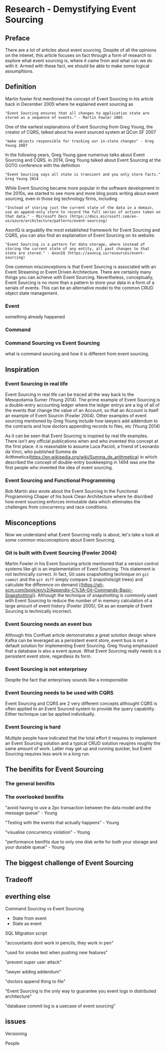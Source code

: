 # Research - Demystifying Event Sourcing

## Preface

There are a lot of articles about event sourcing. Despite of all the opinions on the intenet, this article focuses on fact through a form of research to explore what event sourcing is, where it came from and what can we do with it. Armed with these fact, we should be able to make some logical assumpltions.

## Definition

Martin fowler first mentioned the concept of Event Sourcing in his article back in December 2005 where he explained event sourcing as 

    "Event Sourcing ensures that all changes to application state are stored as a sequence of events." - Martin Fowler 2005

One of the earliest explanations of Event Sourcing from Greg Young, the creator of CQRS, talked about his event sourced system at QCon SF 2007 

    "make objects responsible for tracking our in-state changes" - Greg Young 2007
    
In the following years, Greg Young gave numerous talks about Event Sourcing and CQRS. in 2014, Greg Young talked about Event Sourcing at the GOTO conference with the definition 

    "Event Sourcing says all state is transient and you only store facts." Greg Young 2014

While Event Sourcing became more popular in the software development in the 2010s, we started to see more and more blog posts writing about event sourcing, even in those big technology firms, including 

    "Instead of storing just the current state of the data in a domain, use an append-only store to record the full series of actions taken on that data." - Microsoft Docs (https://docs.microsoft.com/en-us/azure/architecture/patterns/event-sourcing)

AxonIQ is arguablly the most established framework for Event Sourcing and CQRS, you can also find an explaination of Event Sourcing on its website:

    "Event Sourcing is a pattern for data storage, where instead of storing the current state of any entity, all past changes to that state are stored." - AxonIQ (https://axoniq.io/resources/event-sourcing)

One common misconceptions is that Event Sourcing is associated with an Event Streaming or Event Driven Architecture. There are certainly many things you can achieve with Event Sourcing. Nevertheless, conceptually, Event Sourcing is no more than a pattern to store your data in a form of a serials of events. This can be an alternative model to the common CRUD object state management.

### Event

something already happened

### Command



### Command Sourcing vs Event Sourcing

what is command sourcing and how it is different from event sourcing.

## Inspiration

### Event Sourcing in real life

Event Sourcing in real life can be traced all the way back to the Mesopotamia Sumer (Young 2014). The prime example of Event Sourcing is a double-entry accounting ledger where the ledger entrys are a log of all of the events that change the value of an Account, so that an Account is itself an example of Event Sourcin (Fowler 2004). Other examples of event sourcing mentioned by Greg Young include how lawyers add addendum to the contracts and how doctors appending records to files, etc (Young 2014)

As it can be seen that Event Sourcing is inspired by real life examples. There isn't any official publications when and who invented this concept at the first place. it is reasonable to assume Luca Pacioli, a friend of Leonardo da Vinci, who published Summa de Arithmetica(https://en.wikipedia.org/wiki/Summa_de_arithmetica) in which described the concept of double-entry bookkeeping in 1494 was one the first people who invented the idea of event sourcing.

### Event Sourcing and Functional Programming
Bob Martin also wrote about the Event Sourcing in the Functional Programming Chaper of his book Clean Architecture where he discribed how event sourcing enforces immutable data which eliminates the challenges from concurrency and race conditions.

## Misconceptions

Now we understand what Event Sourcing really is about, let's take a look at some common misconceptions about Event Sourcing.

### Git is built with Event Sourcing (Fowler 2004)

Martin Fowler in his Event Sourcing article mentioned that a version control systems like git is an implementation of Event Sourcing. This statement is not technically correct. In fact, Git uses snapshotting technique on `git commit` and the `git diff` simply compare 2 snapshots(git trees) and calculate the difference on demand ((https://git-scm.com/book/en/v2/Appendix-C%3A-Git-Commands-Basic-Snapshotting)). Although the technique of snapshotting is commonly used with Event Sourcing to reduce the number of in memory calculation of a large amount of event history (Fowler 2005), Git as an example of Event Sourcing is technically incorrect.

### Event Sourcing needs an event bus

Although this Confluet article demonstrates a great solution design where Kafka can be leveraged as a persistent event store, event bus is not a default solution for implementing Event Sourcing. Greg Young emphasized that a database is also a event queue. What Event Sourcing really needs is a persistent event store, regardless its form.

### Event Sourcing is not enterprisey

Despite the fact that enterprisey sounds like a inresponsible 

### Event Sourcing needs to be used with CQRS

Event Sourcing and CQRS are 2 very different concepts althought CQRS is often applied to an Event Sourced system to provide the query capability. Either technique can be applied individually.

### Event Sourcing is hard

Multiple people have indicated that the total effort it requires to implement an Event Sourcing solution and a typical CRUD solution reuqires roughly the same amount of work. Latter may get up and running quicker, but Event Sourcing requires less work in a long run.

## The benifits for Event Sourcing


### The general benifits


### The overlooked benifits

"avoid having to use a 2pc transaction between the data model and the message queue" - Young 

"Testing with the events that actually happens" - Young

"visualise concurrency violation" - Young

"performance benifits due to only one disk write for both your storage and your durable queue" - Young

## The biggest challenge of Event Sourcing



## Tradeoff



## everthing else
Command Sourcing vs Event Sourcing

- State from event
- State as event

SQL Migration script

"accountants dont work in pencils, they work in pen"

"used for smoke test when pushing new features"

"prevent super user attack"

"lawyer adding addendum"

"doctors append thing to file"

"Event Sourcing is the only way to guarantee you event logs in distributed architecture"

"database commit log is a usecase of event sourcing"

## issues

Versioning

People